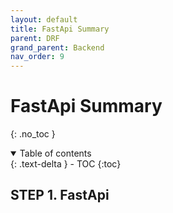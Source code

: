 ```yaml
---
layout: default
title: FastApi Summary
parent: DRF
grand_parent: Backend
nav_order: 9
---
```


# FastApi Summary
{: .no_toc }


<details open markdown="block">
  <summary>
    Table of contents
  </summary>
  {: .text-delta }
- TOC
{:toc}
</details>
<!------------------------------------ STEP ------------------------------------>

## STEP 1. FastApi


    



